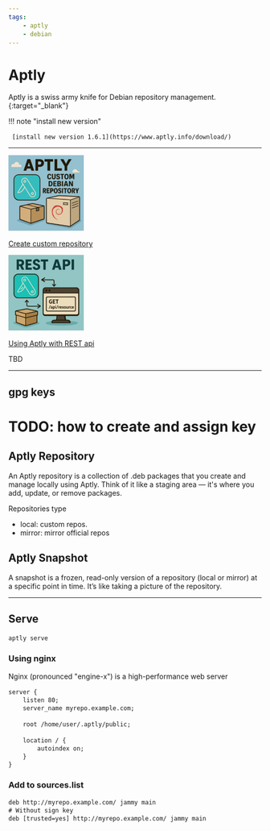 ```yaml
---
tags:
    - aptly
    - debian
---
```


# Aptly

Aptly is a swiss army knife for Debian repository management. [](aptly.info){:target="_blank"}

!!! note "install new version"
     
     [install new version 1.6.1](https://www.aptly.info/download/)

---

<div class="grid-container">
        <div class="grid-item">
        <a href="aptly_custom_repository">
            <img src="images/custom_repo.png" width="150" height="150">
            <p>Create custom repository</p>
             </a>
        </div>
    <div class="grid-item">
        <a href="aptly_rest_api">
            <img src="images/rest_api.png" width="150" height="150">
            <p>Using Aptly with REST api</p>
             </a>
    </div>
    <div class="grid-item">
        <p>TBD</p>
    </div>

</div>

---

## gpg keys
# TODO: how to create and assign key

## Aptly Repository
An Aptly repository is a collection of .deb packages that you create and manage locally using Aptly. Think of it like a staging area — it's where you add, update, or remove packages.

Repositories type

- local: custom repos.
- mirror: mirror official repos
  
## Aptly Snapshot

A snapshot is a frozen, read-only version of a repository (local or mirror) at a specific point in time. It’s like taking a picture of the repository.


---

## Serve

```
aptly serve
```

### Using nginx
Nginx (pronounced "engine-x") is a high-performance web server

```
server {
    listen 80;
    server_name myrepo.example.com;

    root /home/user/.aptly/public;

    location / {
        autoindex on;
    }
}
```

### Add to sources.list

```
deb http://myrepo.example.com/ jammy main
# Without sign key
deb [trusted=yes] http://myrepo.example.com/ jammy main
```